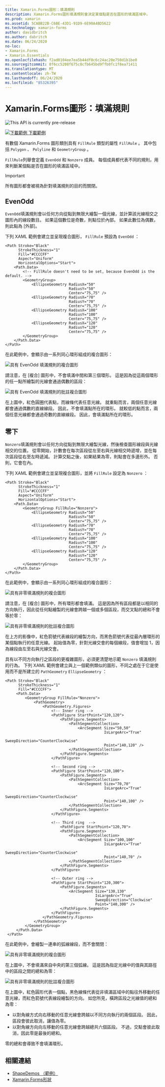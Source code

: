 ```yaml
---
title: Xamarin.Forms圖形：填滿規則
description: Xamarin.Forms圖形填滿規則會決定某個點是否在圖形的填滿區域中。
ms.prod: xamarin
ms.assetid: 5CABB22B-C6BE-43D1-91D9-6E90A4BD5622
ms.technology: xamarin-forms
author: davidbritch
ms.author: dabritch
ms.date: 06/24/2020
no-loc:
- Xamarin.Forms
- Xamarin.Essentials
ms.openlocfilehash: f2ad0104ee7ea5b44df0c6c24ac20e750d1b1be0
ms.sourcegitcommit: 8f6cc5208f675c8cfb645bd9ffb0fc1f8ea71411
ms.translationtype: MT
ms.contentlocale: zh-TW
ms.lasthandoff: 06/24/2020
ms.locfileid: "85326395"
---
```

# <a name="xamarinforms-shapes-fill-rules"></a>Xamarin.Forms圖形：填滿規則

![](~/media/shared/preview.png "This API is currently pre-release")

[![下載範例 ](~/media/shared/download.png) 下載範例](https://docs.microsoft.com/samples/xamarin/xamarin-forms-samples/userinterface-shapesdemos/)

有數個 Xamarin.Forms 圖形類別具有 `FillRule` 類型的屬性 `FillRule` 。 其中包括 `Polygon` 、 `Polyline` 和 `GeometryGroup` 。

`FillRule`列舉會定義 `EvenOdd` 和 `Nonzero` 成員。 每個成員都代表不同的規則，用來判斷某個點是否在圖形的填滿區域中。

> [!IMPORTANT]
> 所有圖形都會被視為針對填滿規則的目的而關閉。

## <a name="evenodd"></a>EvenOdd

`EvenOdd`填滿規則會以任何方向從點到無限大繪製一個光線，並計算該光線相交之圖形內的線段數目。 如果這個數位是奇數，則點位於內部。 如果此數位為偶數，則此點為 [外部]。

下列 XAML 範例會建立並呈現複合圖形， `FillRule` 預設為 `EvenOdd` ：

```xaml
<Path Stroke="Black"
      StrokeThickness="1"
      Fill="#CCCCFF"
      Aspect="Uniform"
      HorizontalOptions="Start">
    <Path.Data>
        <!-- FillRule doesn't need to be set, because EvenOdd is the default. -->
        <GeometryGroup>
            <EllipseGeometry RadiusX="50"
                             RadiusY="50"
                             Center="75,75" />
            <EllipseGeometry RadiusX="70"
                             RadiusY="70"
                             Center="75,75" />
            <EllipseGeometry RadiusX="100"
                             RadiusY="100"
                             Center="75,75" />
            <EllipseGeometry RadiusX="120"
                             RadiusY="120"
                             Center="75,75" />
        </GeometryGroup>
    </Path.Data>
</Path>
```

在此範例中，會顯示由一系列同心環形組成的複合圖形：

![具有 EvenOdd 填滿規則的複合圖形](fillrule-images/evenodd.png "具有 EvenOdd 填滿規則的複合圖形")

請注意，在 [複合] 圖形中，不會填滿中間和第三個環形。 這是因為從這兩個環形的任一點所繪製的光線會通過偶數的區段：

![具有 EvenOdd 填滿規則的批註複合圖形](fillrule-images/evenodd-annotated.png "具有 EvenOdd 填滿規則的批註複合圖形")

在上圖中，紅色圓圈代表點，而線條代表任意光線。 就重點而言，兩個任意光線都會通過偶數的直線線段。 因此，不會填滿點所在的環形。 就較低的點而言，兩個任意光線都會通過奇數的直線線段。 因此，會填滿點所在的環形。

## <a name="nonzero"></a>零下

`Nonzero`填滿規則會以任何方向從點到無限大繪製光線，然後檢查圖形線段與光線相交的位置。 從零開始，計數會在每次區段從左至右與光線相交時遞增，並在每次區段從右至左時遞減。 計算交點之後，如果結果為零，則點會在多邊形外。 否則，它會在內。

下列 XAML 範例會建立並呈現複合圖形，並將 `FillRule` 設定為 `Nonzero` ：

```xaml
<Path Stroke="Black"
      StrokeThickness="1"
      Fill="#CCCCFF"
      Aspect="Uniform"
      HorizontalOptions="Start">
    <Path.Data>
        <GeometryGroup FillRule="Nonzero">
            <EllipseGeometry RadiusX="50"
                             RadiusY="50"
                             Center="75,75" />
            <EllipseGeometry RadiusX="70"
                             RadiusY="70"
                             Center="75,75" />
            <EllipseGeometry RadiusX="100"
                             RadiusY="100"
                             Center="75,75" />
            <EllipseGeometry RadiusX="120"
                             RadiusY="120"
                             Center="75,75" />
        </GeometryGroup>
    </Path.Data>
</Path>
```

在此範例中，會顯示由一系列同心環形組成的複合圖形：

![具有非零填滿規則的複合圖形](fillrule-images/nonzero.png "具有非零填滿規則的複合圖形")

請注意，在 [複合] 圖形中，所有環形都會填滿。 這是因為所有區段都是以相同的方向執行，因此從任何點繪製的光線會跨越一個或多個區段，而交叉點的總和不會等於零：

![具有非零填滿規則的批註複合圖形](fillrule-images/nonzero-annotated.png "具有非零填滿規則的批註複合圖形")

在上方的影像中，紅色箭號代表線段的繪製方向，而黑色箭號代表從最內層環形的某個點執行的任意光線。 起始值為零，針對光線交會的每個線段，值會增加 1，因為線段由左至右與光線交會。

具有以不同方向執行之區段的更複雜圖形，必須更清楚地示範 `Nonzero` 填滿規則的行為。 下列 XAML 範例會建立與上一個範例類似的圖形，不同之處在于它是使用而不是所建立的 `PathGeometry` `EllipseGeometry` ：

```xaml
<Path Stroke="Black"
      StrokeThickness="1"
      Fill="#CCCCFF">
     <Path.Data>
         <GeometryGroup FillRule="Nonzero">
             <PathGeometry>
                 <PathGeometry.Figures>
                     <!-- Inner ring -->
                     <PathFigure StartPoint="120,120">
                         <PathFigure.Segments>
                             <PathSegmentCollection>
                                 <ArcSegment Size="50,50"
                                             IsLargeArc="True"
                                             SweepDirection="CounterClockwise"
                                             Point="140,120" />
                             </PathSegmentCollection>
                         </PathFigure.Segments>
                     </PathFigure>

                     <!-- Second ring -->
                     <PathFigure StartPoint="120,100">
                         <PathFigure.Segments>
                             <PathSegmentCollection>
                                 <ArcSegment Size="70,70"
                                             IsLargeArc="True"
                                             SweepDirection="CounterClockwise"
                                             Point="140,100" />
                             </PathSegmentCollection>
                         </PathFigure.Segments>
                     </PathFigure>

                     <!-- Third ring  -->
                         <PathFigure StartPoint="120,70">
                         <PathFigure.Segments>
                             <PathSegmentCollection>
                                 <ArcSegment Size="100,100"
                                             IsLargeArc="True"
                                             SweepDirection="CounterClockwise"
                                             Point="140,70" />
                             </PathSegmentCollection>
                         </PathFigure.Segments>
                     </PathFigure>

                     <!-- Outer ring -->
                     <PathFigure StartPoint="120,300">
                         <PathFigure.Segments>
                             <ArcSegment Size="130,130"
                                         IsLargeArc="True"
                                         SweepDirection="Clockwise"
                                         Point="140,300" />
                         </PathFigure.Segments>
                     </PathFigure>
                 </PathGeometry.Figures>
             </PathGeometry>
         </GeometryGroup>
     </Path.Data>
 </Path>
```

在此範例中，會繪製一連串的弧線線段，而不會關閉：

![具有非零填滿規則的複合圖形](fillrule-images/nonzero-gaps.png "具有非零填滿規則的複合圖形")

在上圖中，不會填滿來自中央的第三個弧線。 這是因為指定光線中的值與其路徑中的區段之間的總和為零：

![具有非零填滿規則的批註複合圖形](fillrule-images/nonzero-gaps-annotated.png "具有非零填滿規則的批註複合圖形")

在上圖中，紅色圓形代表一個點，黑色線條代表從非填滿區域中的點往外移動的任意光線，而紅色箭號代表線段繪製的方向。 如您所見，橫跨區段之光線值的總和為零：

- 以對角線方式向右移動的任意光線會跨越以不同方向執行的兩個區段。 因此，區段會彼此取消，讓值為零。
- 以對角線方向向左移動的任意光線會跨越總共六個區段。 不過，交點會彼此取消，因此零是最後的總和。

零的總和會導致不會填滿環形。

## <a name="related-links"></a>相關連結

- [ShapeDemos （範例）](https://docs.microsoft.com/samples/xamarin/xamarin-forms-samples/userinterface-shapesdemos/)
- [Xamarin.Forms形狀](index.md)
